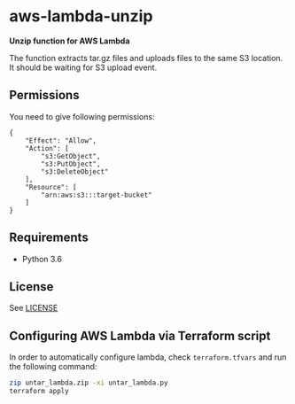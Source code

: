 # aws-lambda-unzip

**Unzip function for AWS Lambda**

The function extracts tar.gz files and uploads files to the same S3 location. It should be waiting for S3 upload event.

## Permissions

You need to give following permissions:

	{
	    "Effect": "Allow",
	    "Action": [
	        "s3:GetObject",
	        "s3:PutObject",
	        "s3:DeleteObject"
	    ],
	    "Resource": [
	        "arn:aws:s3:::target-bucket"
	    ]
	}

## Requirements

- Python 3.6

## License

See [LICENSE](LICENSE)

## Configuring AWS Lambda via Terraform script

In order to automatically configure lambda, check `terraform.tfvars` and run the following command:

```bash
zip untar_lambda.zip -xi untar_lambda.py
terraform apply
```
